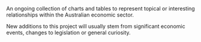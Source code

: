 An ongoing collection of charts and tables to represent topical or interesting relationships within the Australian economic sector.

New additions to this project will usually stem from significant economic events, changes to legislation or general curiosity.
